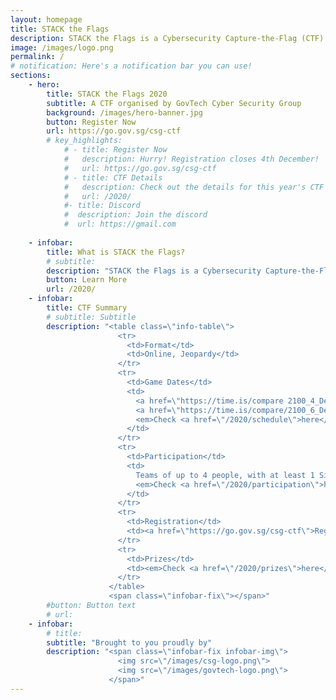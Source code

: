 ```yaml
---
layout: homepage
title: STACK the Flags
description: STACK the Flags is a Cybersecurity Capture-the-Flag (CTF) competition organised by GovTech Cyber Security Group (CSG).
image: /images/logo.png
permalink: /
# notification: Here's a notification bar you can use!
sections:
    - hero:
        title: STACK the Flags 2020
        subtitle: A CTF organised by GovTech Cyber Security Group
        background: /images/hero-banner.jpg
        button: Register Now
        url: https://go.gov.sg/csg-ctf 
        # key_highlights:
            # - title: Register Now
            #   description: Hurry! Registration closes 4th December!
            #   url: https://go.gov.sg/csg-ctf 
            # - title: CTF Details
            #   description: Check out the details for this year's CTF here
            #   url: /2020/
            #- title: Discord
            #  description: Join the discord 
            #  url: https://gmail.com
    
    - infobar:
        title: What is STACK the Flags?
        # subtitle: 
        description: "STACK the Flags is a Cybersecurity Capture-the-Flag (CTF) competition organised by GovTech Cyber Security Group. "
        button: Learn More
        url: /2020/
    - infobar:
        title: CTF Summary
        # subtitle: Subtitle
        description: "<table class=\"info-table\">
                        <tr>
                          <td>Format</td>
                          <td>Online, Jeopardy</td>
                        </tr>
                        <tr>
                          <td>Game Dates</td>
                          <td>
                            <a href=\"https://time.is/compare 2100_4_Dec_2020_in_SGT\">4th December 2020 9pm UTC+08</a> <em>to</em><br>
                            <a href=\"https://time.is/compare/2100_6_Dec_2020_in_SGT\">6th December 2020 9pm UTC+08</a><br>
                            <em>Check <a href=\"/2020/schedule\">here</a> for more information</em>
                          </td>
                        </tr>
                        <tr>
                          <td>Participation</td>
                          <td>
                            Teams of up to 4 people, with at least 1 Singaporean Citizen or Singapore Permanent Resident. 3 categories to participate in.<br>
                            <em>Check <a href=\"/2020/participation\">here</a> for more information</em>
                          </td>
                        </tr>
                        <tr>
                          <td>Registration</td>
                          <td><a href=\"https://go.gov.sg/csg-ctf\">Register Now</a></td>
                        </tr>
                        <tr>
                          <td>Prizes</td>
                          <td><em>Check <a href=\"/2020/prizes\">here</a> for more information</em></td>
                        </tr>
                      </table>
                      <span class=\"infobar-fix\"></span>"
        #button: Button text
        # url:
    - infobar:
        # title:
        subtitle: "Brought to you proudly by"
        description: "<span class=\"infobar-fix infobar-img\">
                        <img src=\"/images/csg-logo.png\">
                        <img src=\"/images/govtech-logo.png\">
                      </span>"
---
```

